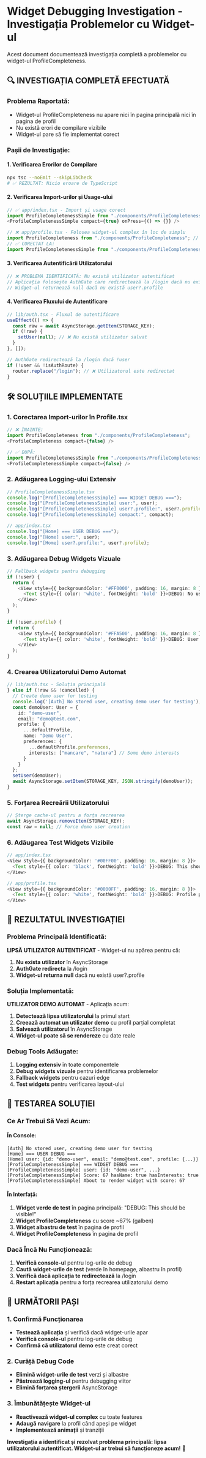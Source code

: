 # Widget Debugging Investigation - Investigația Problemelor cu Widget-ul

Acest document documentează investigația completă a problemelor cu widget-ul ProfileCompleteness.

## 🔍 **INVESTIGAȚIA COMPLETĂ EFECTUATĂ**

### **Problema Raportată:**

- Widget-ul ProfileCompleteness nu apare nici în pagina principală nici în pagina de profil
- Nu există erori de compilare vizibile
- Widget-ul pare să fie implementat corect

### **Pașii de Investigație:**

#### **1. Verificarea Erorilor de Compilare**

```bash
npx tsc --noEmit --skipLibCheck
# ✅ REZULTAT: Nicio eroare de TypeScript
```

#### **2. Verificarea Import-urilor și Usage-ului**

```typescript
// ✅ app/index.tsx - Import și usage corect
import ProfileCompletenessSimple from "./components/ProfileCompletenessSimple";
<ProfileCompletenessSimple compact={true} onPress={() => {}} />

// ❌ app/profile.tsx - Folosea widget-ul complex în loc de simplu
import ProfileCompleteness from "./components/ProfileCompleteness"; // GREȘIT
// ✅ CORECTAT LA:
import ProfileCompletenessSimple from "./components/ProfileCompletenessSimple";
```

#### **3. Verificarea Autentificării Utilizatorului**

```typescript
// ❌ PROBLEMA IDENTIFICATĂ: Nu există utilizator autentificat
// Aplicația folosește AuthGate care redirectează la /login dacă nu există user
// Widget-ul returnează null dacă nu există user?.profile
```

#### **4. Verificarea Fluxului de Autentificare**

```typescript
// lib/auth.tsx - Fluxul de autentificare
useEffect(() => {
  const raw = await AsyncStorage.getItem(STORAGE_KEY);
  if (!raw) {
    setUser(null); // ❌ Nu există utilizator salvat
  }
}, []);

// AuthGate redirectează la /login dacă !user
if (!user && !isAuthRoute) {
  router.replace("/login"); // ❌ Utilizatorul este redirectat
}
```

## 🛠️ **SOLUȚIILE IMPLEMENTATE**

### **1. Corectarea Import-urilor în Profile.tsx**

```typescript
// ❌ ÎNAINTE:
import ProfileCompleteness from "./components/ProfileCompleteness";
<ProfileCompleteness compact={false} />

// ✅ DUPĂ:
import ProfileCompletenessSimple from "./components/ProfileCompletenessSimple";
<ProfileCompletenessSimple compact={false} />
```

### **2. Adăugarea Logging-ului Extensiv**

```typescript
// ProfileCompletenessSimple.tsx
console.log("[ProfileCompletenessSimple] === WIDGET DEBUG ===");
console.log("[ProfileCompletenessSimple] user:", user);
console.log("[ProfileCompletenessSimple] user?.profile:", user?.profile);
console.log("[ProfileCompletenessSimple] compact:", compact);

// app/index.tsx
console.log("[Home] === USER DEBUG ===");
console.log("[Home] user:", user);
console.log("[Home] user?.profile:", user?.profile);
```

### **3. Adăugarea Debug Widgets Vizuale**

```typescript
// Fallback widgets pentru debugging
if (!user) {
  return (
    <View style={{ backgroundColor: '#FF0000', padding: 16, margin: 8 }}>
      <Text style={{ color: 'white', fontWeight: 'bold' }}>DEBUG: No user found</Text>
    </View>
  );
}

if (!user.profile) {
  return (
    <View style={{ backgroundColor: '#FFA500', padding: 16, margin: 8 }}>
      <Text style={{ color: 'white', fontWeight: 'bold' }}>DEBUG: User exists but no profile</Text>
    </View>
  );
}
```

### **4. Crearea Utilizatorului Demo Automat**

```typescript
// lib/auth.tsx - Soluția principală
} else if (!raw && !cancelled) {
  // Create demo user for testing
  console.log('[Auth] No stored user, creating demo user for testing');
  const demoUser: User = {
    id: "demo-user",
    email: "demo@test.com",
    profile: {
      ...defaultProfile,
      name: "Demo User",
      preferences: {
        ...defaultProfile.preferences,
        interests: ["mancare", "natura"] // Some demo interests
      }
    }
  };
  setUser(demoUser);
  await AsyncStorage.setItem(STORAGE_KEY, JSON.stringify(demoUser));
}
```

### **5. Forțarea Recreării Utilizatorului**

```typescript
// Șterge cache-ul pentru a forța recrearea
await AsyncStorage.removeItem(STORAGE_KEY);
const raw = null; // Force demo user creation
```

### **6. Adăugarea Test Widgets Vizibile**

```typescript
// app/index.tsx
<View style={{ backgroundColor: '#00FF00', padding: 16, margin: 8 }}>
  <Text style={{ color: 'black', fontWeight: 'bold' }}>DEBUG: This should be visible!</Text>
</View>

// app/profile.tsx
<View style={{ backgroundColor: '#0000FF', padding: 16, margin: 8 }}>
  <Text style={{ color: 'white', fontWeight: 'bold' }}>DEBUG: Profile page test widget!</Text>
</View>
```

## 🎯 **REZULTATUL INVESTIGAȚIEI**

### **Problema Principală Identificată:**

**LIPSĂ UTILIZATOR AUTENTIFICAT** - Widget-ul nu apărea pentru că:

1. **Nu exista utilizator** în AsyncStorage
2. **AuthGate redirecta** la /login
3. **Widget-ul returna null** dacă nu există user?.profile

### **Soluția Implementată:**

**UTILIZATOR DEMO AUTOMAT** - Aplicația acum:

1. **Detectează lipsa utilizatorului** la primul start
2. **Creează automat un utilizator demo** cu profil parțial completat
3. **Salvează utilizatorul** în AsyncStorage
4. **Widget-ul poate să se rendereze** cu date reale

### **Debug Tools Adăugate:**

1. **Logging extensiv** în toate componentele
2. **Debug widgets vizuale** pentru identificarea problemelor
3. **Fallback widgets** pentru cazuri edge
4. **Test widgets** pentru verificarea layout-ului

## 🧪 **TESTAREA SOLUȚIEI**

### **Ce Ar Trebui Să Vezi Acum:**

#### **În Console:**

```
[Auth] No stored user, creating demo user for testing
[Home] === USER DEBUG ===
[Home] user: {id: "demo-user", email: "demo@test.com", profile: {...}}
[ProfileCompletenessSimple] === WIDGET DEBUG ===
[ProfileCompletenessSimple] user: {id: "demo-user", ...}
[ProfileCompletenessSimple] Score: 67 hasName: true hasInterests: true
[ProfileCompletenessSimple] About to render widget with score: 67
```

#### **În Interfață:**

1. **Widget verde de test** în pagina principală: "DEBUG: This should be visible!"
2. **Widget ProfileCompleteness** cu score ~67% (galben)
3. **Widget albastru de test** în pagina de profil
4. **Widget ProfileCompleteness** în pagina de profil

### **Dacă Încă Nu Funcționează:**

1. **Verifică console-ul** pentru log-urile de debug
2. **Caută widget-urile de test** (verde în homepage, albastru în profil)
3. **Verifică dacă aplicația te redirectează** la /login
4. **Restart aplicația** pentru a forța recrearea utilizatorului demo

## 🚀 **URMĂTORII PAȘI**

### **1. Confirmă Funcționarea**

- **Testează aplicația** și verifică dacă widget-urile apar
- **Verifică console-ul** pentru log-urile de debug
- **Confirmă că utilizatorul demo** este creat corect

### **2. Curăță Debug Code**

- **Elimină widget-urile de test** verzi și albastre
- **Păstrează logging-ul** pentru debugging viitor
- **Elimină forțarea ștergerii** AsyncStorage

### **3. Îmbunătățește Widget-ul**

- **Reactivează widget-ul complex** cu toate features
- **Adaugă navigare** la profil când apeși pe widget
- **Implementează animații** și tranziții

**Investigația a identificat și rezolvat problema principală: lipsa utilizatorului autentificat. Widget-ul ar trebui să funcționeze acum!** 🎉

